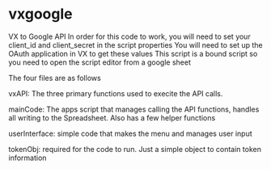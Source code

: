 # vxgoogle
VX to Google API
In order for this code to work, you will need to set your client_id and client_secret in the script properties
You will need to set up the OAuth application in VX to get these values
This script is a bound script so you need to open the script editor from a google sheet

The four files are as follows

vxAPI: The three primary functions used to execite the API calls. 

mainCode: The apps script that manages calling the API functions, handles all writing to the Spreadsheet. Also has a few helper functions

userInterface: simple code that makes the menu and manages user input

tokenObj: required for the code to run. Just a simple object to contain token information
